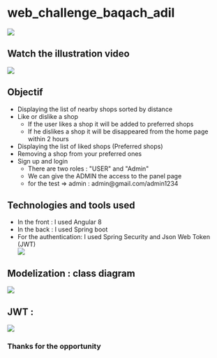 # web_challenge_baqach_adil
<img src="https://i.ibb.co/7nJtNrr/Affiche-Web-Challenge.jpg"> 
<h2>Watch the illustration video</h2> 
<a href="https://youtu.be/jYkMrUhXU8w"><img src="https://i.ibb.co/h1n8GyQ/7.png"></a>
<h2>Objectif</h2>
<ul>
    <li>Displaying the list of nearby shops sorted by distance</li>
    <li>Like or dislike a shop
        <ul>
            <li>If the user likes a shop it will be added to preferred shops</li>
            <li>If he dislikes a shop it will be disappeared  from the home page within 2 hours</li>
        </ul>
    </li>
    <li>Displaying the list of liked shops (Preferred shops)</li>
    <li>Removing a shop from your preferred ones</li>
    <li>Sign up and login
        <ul>
            <li>There are two roles : "USER" and "Admin"</li>
            <li>We can give the ADMIN the access to the panel page</li>
            <li>for the test => admin : admin@gmail.com/admin1234</li>
        </ul>        
    </li>
</ul>

<h2>Technologies and tools used</h2>
<ul>
    <li>In the front : I used Angular 8</li>
    <li>In the back : I used Spring boot</li>
    <li>For the authentication: I used Spring Security and Json Web Token (JWT)</li>    
   <img src="https://i.ibb.co/gtGJ7NN/tt.png"> 
</ul>

<h2>Modelization : class diagram</h2>
<img src="https://i.ibb.co/y8YfBVm/Blank-Diagram-9.png">

<h2>JWT : </h2>
<img src="https://i.ytimg.com/vi/GifHMmCTUx0/hqdefault.jpg">

<h3>Thanks for the opportunity</h3> 
